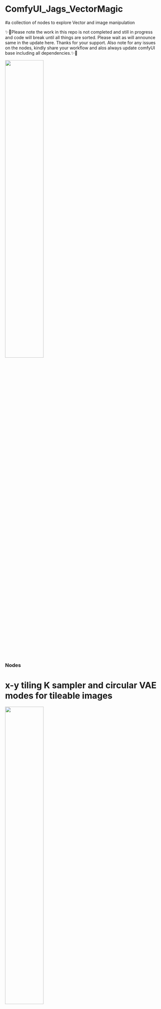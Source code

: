 # ComfyUI_Jags_VectorMagic
#a collection of nodes to explore Vector and image manipulation

✨🍬Please note the work in this repo is not completed and still in progress and code will break until all things are sorted. Please wait as will announce same in the update here.
Thanks for your support. Also note for any issues on the nodes, kindly share your workflow and alos always update comfyUI base including all dependencies.✨🍬


<img src = "images/00_01_00005_.png"  width = "50%">

### Nodes
# x-y tiling K sampler and circular VAE modes for tileable images
<img src = "images/2023-11-26_17-48-59.png"  width = "50%" >

# Segmentation using Ultralytics Yolov8 models and creating masks with same
<img src = "images/2023-12-03_23-10-27.png"  width = "50%" > </br>

<img src = "images/2023-12-03_23-02-42.png"  width = "50%" > </br>

You can see more examples of the workflow and proper selection of models for each type of segmentation masks in the <a href = "https://github.com/jags111/ComfyUI_Jags_VectorMagic/wiki">*VECTOR MAGIC WIKI* </a></br>

# Jags-Clipseg Nodes
CLIPSeg adds a minimal decoder on top of a frozen CLIP model for zero- and one-shot image segmentation.
The CLIPSeg node generates a binary mask for a given input image and text prompt.
<img src = "images/2023-12-08_14-59-13.png"  width = "50%" > </br> 
<img src = "images/2023-12-08_15-02-32.png"  width = "50%" > </br> 

**Inputs:**

- image: A torch.Tensor representing the input image.
- text: A string representing the text prompt.
- blur: A float value to control the amount of Gaussian blur applied to the mask.
- threshold: A float value to control the threshold for creating the binary mask.
- dilation_factor: A float value to control the dilation of the binary mask.

**Outputs:**

- tensor_bw: A torch.Tensor representing the binary mask.
- image_out_hm: A torch.Tensor representing the heatmap overlay on the input image.
- image_out_bw: A torch.Tensor representing the binary mask overlay on the input image.<br>

### JagsCombineSegMasks

The CombineSegMasks node combines two or optionally three masks into a single mask to improve masking of different areas.<br>

<img src = "images/2023-12-08_17-34-47.png"  width = "50%" > </br> 
<img src = "images/2023-12-08_17-40-42.png"  width = "50%" > </br> 

**Inputs:**

- image: A torch.Tensor representing the input image.
- mask1: A torch.Tensor representing the first mask.
- mask2: A torch.Tensor representing the second mask.
- mask3 (optional): A torch.Tensor representing the third mask. Defaults to None.

**Outputs:**

- combined_mask: A torch.Tensor representing the combined mask.
- image_out_hm: A torch.Tensor representing the heatmap overlay of the combined mask on the input image.
- image_out_bw: A torch.Tensor representing the binary mask overlay of the combined mask on the input image.


### Example Work flow
# x-y tiling K sampler and circular VAE modes for tileable images- workflow using SDXL
<img src = "images/JagsvectorworkSDXL_tiledsampler_explore001.png"  width = "50%" ><br>

<img src = "images/00UP-00_00003_.png"  width = "50%" >

### ComfyUI_Jags_VectorMagic- WIKI

Link to the workflow and explanations : <a href= "https://github.com/jags111/ComfyUI_Jags_VectorMagic/wiki"> **WIKI** </a>

### Dependencies
The python library <i><a href="https://github.com/danthedeckie/simpleeval" >simpleeval</a></i> is required to be installed if you wish to use the **expression Nodes**.
<pre>pip install simpleeval</pre>
Also can be installed with a simple pip command <br>
'pip install simpleeval'

A single file library for easily adding evaluatable expressions into python projects. Say you want to allow a user to set an alarm volume, which could depend on the time of day, alarm level, how many previous alarms had gone off, and if there is music playing at the time.

check Notes for more information.

## **Install:**
To install, drop the "_**ComfyUI_Jags_VectorMagic**_" folder into the "_**...\ComfyUI\custom_nodes**_" directory and restart UI.<br>
Ensure all the requirements.txt dependencies are met.<br>
But the best method is to install same from ComfyUI Manager (https://github.com/ltdrdata/ComfyUI-Manager) and search for this name in the Node list and install from there and restart the UI as it takes care of all the dependencies and installs and make it easy for you. 

Put all Seg models in comfyUI/models/Yolov8<br>
Download Yolov8 seg detector and other collections from the following resources;* <a href = "https://huggingface.co/jags/yolov8_model_segmentation-set"> *YOLOv8 model collections* </a><br>

*Ultralytics Detection models :* <a href = "https://docs.ultralytics.com/tasks/detect/"> *YOLOv8m* </a><br>

*Ultralytics Segmentation models :* <a href = "https://docs.ultralytics.com/tasks/segment/">  *YOLOv8m-seg,*   </a> </br>

*Ultralytics Pose models :* Also available incase you want to explore : <a href = "(https://docs.ultralytics.com/tasks/pose/)"> POSE MODELS (yolov8n-pose.pt yolov8s-pose.pt yolov8m-pose.pt yolov8l-pose.pt yolov8x-pose.pt yolov8x-pose-p6.pt) </a> Please note teh pose modesl need a seperate type of node to work and cannot be deployed in normal segmentaion mask node. </br>

* Face detection models - download from my huggingface repo <a href = "https://huggingface.co/jags/yolov8_model_segmentation-set"> *YOLOv8 model collections* </a> </br>

**Installing Clipseg models** <br>
ComfyUI node for  the <a href = "https://huggingface.co/docs/transformers/main/en/model_doc/clipseg" > [CLIPSeg model] </a> to generate masks for image inpainting tasks based on text prompts.<br>
Download  <a href = "https://huggingface.co/CIDAS/clipseg-rd64-refined/tree/main"> *clipseg model* </a> and place it in [comfy\models\clipseg] directory for the node to work


## Todo

[ ] Add guidance to notebook


# Comfy Resources

**ComfyUI_Jags_VectorMagic Linked Repos**
- [BlenderNeko ComfyUI_ADV_CLIP_emb](https://github.com/BlenderNeko/ComfyUI_ADV_CLIP_emb)  by@BlenderNeko
- [Chrisgoringe cg-noise](https://github.com/chrisgoringe/cg-noise)  by@Chrisgoringe
- [pythongosssss ComfyUI-Custom-Scripts](https://github.com/pythongosssss/ComfyUI-Custom-Scripts)  by@pythongosssss
- [shiimizu ComfyUI_smZNodes](https://github.com/shiimizu/ComfyUI_smZNodes)  by@shiimizu
- [LEv145_images-grid-comfyUI-plugin](https://github.com/LEv145/images-grid-comfy-plugin))  by@LEv145
- [ltdrdata-ComfyUI-Inspire-Pack](https://github.com/ltdrdata/ComfyUI-Inspire-Pack) by@ltdrdata
- [pythongosssss-ComfyUI-custom-Scripts](https://github.com/pythongosssss/ComfyUI-Custom-Scripts) by@pythongosssss
- [RockOfFire-ComfyUI_Comfyroll_CustomNodes](https://github.com/RockOfFire/ComfyUI_Comfyroll_CustomNodes) by@RockOfFire
- [biegert-ComfyUI-CLIPSeg](https://github.com/biegert/ComfyUI-CLIPSeg) by@biegert 

**Guides**:
- [Official Examples (eng)](https://comfyanonymous.github.io/ComfyUI_examples/)- 
- [ComfyUI Community Manual (eng)](https://blenderneko.github.io/ComfyUI-docs/) by @BlenderNeko

- **Extensions and Custom Nodes**:  
- [Plugins for Comfy List (eng)](https://github.com/WASasquatch/comfyui-plugins) by @WASasquatch
- [ComfyUI tag on CivitAI (eng)](https://civitai.com/tag/comfyui)-   
- [Tomoaki's personal Wiki (jap)](https://comfyui.creamlab.net/guides/) by @tjhayasaka

  ## Support
If you create a cool image with our nodes, please show your result and message us on twitter at @jags111 or @NeuralismAI .

You can join the <a href="https://discord.gg/vNVqT82W" alt="Neuralism Discord"> NEURALISM AI DISCORD </a> or <a href="https://discord.gg/UmSd4qyh" alt =Jags AI Discord > JAGS AI DISCORD </a> 
Share your work created with this model. Exchange experiences and parameters. And see more interesting custom workflows.

Support us in Patreon for more future models and new versions of AI notebooks.
- tip me on <a href="https://www.patreon.com/jags111"> [patreon]</a>

 My buymeacoffee.com pages and links are here and if you feel you are happy with my work just buy me a coffee !

 <a href="https://www.buymeacoffee.com/jagsAI"> coffee for JAGS AI</a> 

Thank you for being awesome!


<img src = "images/00_01_00009_.png"  width = "50%">

<!-- end support-pitch -->


